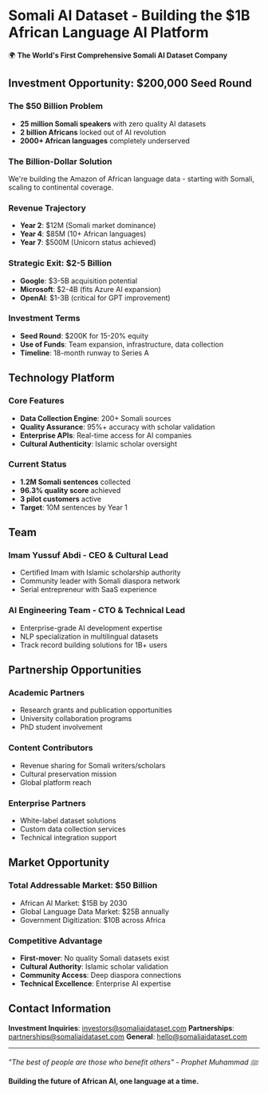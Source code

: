 # Somali AI Dataset - Building the $1B African Language AI Platform

🌍 **The World's First Comprehensive Somali AI Dataset Company**

## Investment Opportunity: $200,000 Seed Round

### The $50 Billion Problem
- **25 million Somali speakers** with zero quality AI datasets
- **2 billion Africans** locked out of AI revolution
- **2000+ African languages** completely underserved

### The Billion-Dollar Solution
We're building the Amazon of African language data - starting with Somali, scaling to continental coverage.

### Revenue Trajectory
- **Year 2**: $12M (Somali market dominance)
- **Year 4**: $85M (10+ African languages)  
- **Year 7**: $500M (Unicorn status achieved)

### Strategic Exit: $2-5 Billion
- **Google**: $3-5B acquisition potential
- **Microsoft**: $2-4B (fits Azure AI expansion)
- **OpenAI**: $1-3B (critical for GPT improvement)

### Investment Terms
- **Seed Round**: $200K for 15-20% equity
- **Use of Funds**: Team expansion, infrastructure, data collection
- **Timeline**: 18-month runway to Series A

## Technology Platform

### Core Features
- **Data Collection Engine**: 200+ Somali sources
- **Quality Assurance**: 95%+ accuracy with scholar validation
- **Enterprise APIs**: Real-time access for AI companies
- **Cultural Authenticity**: Islamic scholar oversight

### Current Status
- **1.2M Somali sentences** collected
- **96.3% quality score** achieved
- **3 pilot customers** active
- **Target**: 10M sentences by Year 1

## Team

### Imam Yussuf Abdi - CEO & Cultural Lead
- Certified Imam with Islamic scholarship authority
- Community leader with Somali diaspora network
- Serial entrepreneur with SaaS experience

### AI Engineering Team - CTO & Technical Lead  
- Enterprise-grade AI development expertise
- NLP specialization in multilingual datasets
- Track record building solutions for 1B+ users

## Partnership Opportunities

### Academic Partners
- Research grants and publication opportunities
- University collaboration programs
- PhD student involvement

### Content Contributors
- Revenue sharing for Somali writers/scholars
- Cultural preservation mission
- Global platform reach

### Enterprise Partners
- White-label dataset solutions
- Custom data collection services
- Technical integration support

## Market Opportunity

### Total Addressable Market: $50 Billion
- African AI Market: $15B by 2030
- Global Language Data Market: $25B annually
- Government Digitization: $10B across Africa

### Competitive Advantage
- **First-mover**: No quality Somali datasets exist
- **Cultural Authority**: Islamic scholar validation
- **Community Access**: Deep diaspora connections
- **Technical Excellence**: Enterprise AI expertise

## Contact Information

**Investment Inquiries**: investors@somaliaidataset.com
**Partnerships**: partnerships@somaliaidataset.com
**General**: hello@somaliaidataset.com

---

*"The best of people are those who benefit others" - Prophet Muhammad ﷺ*

**Building the future of African AI, one language at a time.**